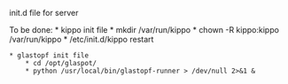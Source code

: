 init.d file for server

To be done:
	* kippo init file
		* mkdir /var/run/kippo
		* chown -R kippo:kippo /var/run/kippo
		* /etc/init.d/kippo restart

	* glastopf init file
		* cd /opt/glaspot/
		* python /usr/local/bin/glastopf-runner > /dev/null 2>&1 &
